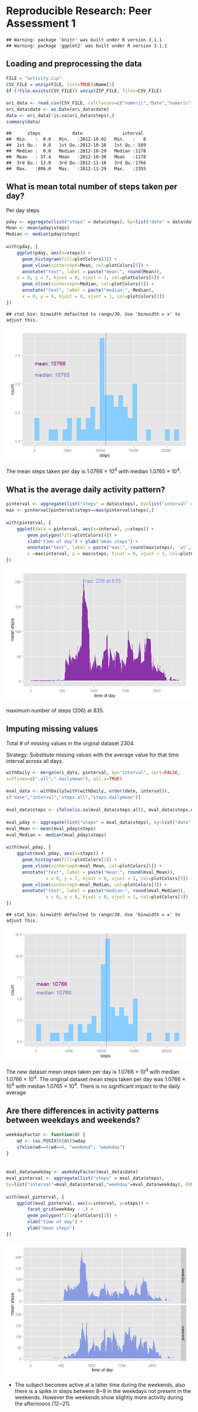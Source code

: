 # Reproducible Research: Peer Assessment 1


```
## Warning: package 'knitr' was built under R version 3.1.1
## Warning: package 'ggplot2' was built under R version 3.1.1
```

## Loading and preprocessing the data


```r
FILE = "activity.zip"
CSV_FILE = unzip(FILE, list=TRUE)$Name[1]
if (!file.exists(CSV_FILE)) unzip(ZIP_FILE, files=CSV_FILE)

ori_data <- read.csv(CSV_FILE, colClasses=c("numeric","Date","numeric"))
ori_data$date <- as.Date(ori_data$date)
data <- ori_data[!is.na(ori_data$steps),]
summary(data)
```

```
##      steps            date               interval   
##  Min.   :  0.0   Min.   :2012-10-02   Min.   :   0  
##  1st Qu.:  0.0   1st Qu.:2012-10-16   1st Qu.: 589  
##  Median :  0.0   Median :2012-10-29   Median :1178  
##  Mean   : 37.4   Mean   :2012-10-30   Mean   :1178  
##  3rd Qu.: 12.0   3rd Qu.:2012-11-16   3rd Qu.:1766  
##  Max.   :806.0   Max.   :2012-11-29   Max.   :2355
```



## What is mean total number of steps taken per day?

Per day steps

```r
pday <- aggregate(list("steps" = data$steps), by=list("date" = data$date), FUN=sum)
Mean <- mean(pday$steps)
Median <- median(pday$steps)

with(pday, {
    ggplot(pday, aes(x=steps)) +   
      geom_histogram(fill=plotColors[1]) + 
      geom_vline(xintercept=Mean, col=plotColors[5]) +
      annotate("text", label = paste("mean:", round(Mean)),
    x = 0, y = 7, hjust = 0, vjust = 1, col=plotColors[5]) +
      geom_vline(xintercept=Median, col=plotColors[3]) +
      annotate("text", label = paste("median:", Median),
      x = 0, y = 6, hjust = 0, vjust = 1, col=plotColors[3])
})
```

```
## stat_bin: binwidth defaulted to range/30. Use 'binwidth = x' to adjust this.
```

![plot of chunk per_day](figures/per_day.png) 

The mean steps taken per day is 1.0766 &times; 10<sup>4</sup> with median 1.0765 &times; 10<sup>4</sup>.

## What is the average daily activity pattern?


```r
pinterval <- aggregate(list("steps" = data$steps), by=list("interval" = data$interval), FUN=mean)
max <- pinterval[pinterval$steps==max(pinterval$steps),]

with(pinterval, {
    ggplot(data = pinterval, aes(x=interval, y=steps)) +         
        geom_polygon(fill=plotColors[4]) +
        xlab("time of day") + ylab("mean steps") +
        annotate("text", label = paste("max:", round(max$steps), 'at', max$interval),
        x =max$interval, y = max$steps, hjust = 0, vjust = 1, col=plotColors[2])
})
```

![plot of chunk day_activity](figures/day_activity.png) 

maximum number of steps (206) at 835.

## Imputing missing values

Total # of missing values in the orginal dataset 2304.


Strategy: Substitute missing values with the average value for that time interval across all days.


```r
withDaily <- merge(ori_data, pinterval, by="interval", sort=FALSE, 
suffixes=c(".all",".dailymean"), all.x=TRUE)

mval_data <- withDaily[with(withDaily, order(date, interval)),
c("date","interval","steps.all","steps.dailymean")]

mval_data$steps <- ifelse(is.na(mval_data$steps.all), mval_data$steps.dailymean, mval_data$steps.all)

mval_pday <- aggregate(list("steps" = mval_data$steps), by=list("date" = mval_data$date), FUN=sum)
mval_Mean <- mean(mval_pday$steps)
mval_Median <- median(mval_pday$steps)

with(mval_pday, {
    ggplot(mval_pday, aes(x=steps)) +   
      geom_histogram(fill=plotColors[1]) + 
      geom_vline(xintercept=mval_Mean, col=plotColors[5]) +
      annotate("text", label = paste("mean:", round(mval_Mean)),
               x = 0, y = 7, hjust = 0, vjust = 1, col=plotColors[5]) +
      geom_vline(xintercept=mval_Median, col=plotColors[3]) +
      annotate("text", label = paste("median:", round(mval_Median)),
               x = 0, y = 6, hjust = 0, vjust = 1, col=plotColors[3])
})
```

```
## stat_bin: binwidth defaulted to range/30. Use 'binwidth = x' to adjust this.
```

![plot of chunk missingvalues](figures/missingvalues.png) 

The new dataset mean steps taken per day is 1.0766 &times; 10<sup>4</sup> with median 1.0766 &times; 10<sup>4</sup>. The original dataset mean steps taken per day was 1.0766 &times; 10<sup>4</sup> with median 1.0765 &times; 10<sup>4</sup>.
There is no significant impact to the daily average


## Are there differences in activity patterns between weekdays and weekends?


```r
weekdayFactor <- function(d) {
    wd <- (as.POSIXlt(d))$wday
    ifelse(wd==0|wd==6, "weekend", "weekday")
}


mval_data$weekday <- weekdayFactor(mval_data$date)
mval_pinterval <- aggregate(list("steps" = mval_data$steps),
by=list("interval"=mval_data$interval,"weekday"=mval_data$weekday), FUN=mean)

with(mval_pinterval, {
    ggplot(mval_pinterval, aes(x=interval, y=steps)) +
        facet_grid(weekday ~ .) +
        geom_polygon(fill=plotColors[2]) +
        xlab("time of day") + 
        ylab("mean steps")        
})
```

![plot of chunk weekdays](figures/weekdays.png) 

* The subject becomes active at a latter time during the weekends, also there is a spike in steps between 8~9 in the weekdays not present in the weekends. However the weekends show slightly more activity during the afternoons (12~21).

